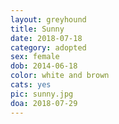 ```yaml
---
layout: greyhound
title: Sunny
date: 2018-07-18
category: adopted
sex: female
dob: 2014-06-18
color: white and brown
cats: yes
pic: sunny.jpg
doa: 2018-07-29
---
```


